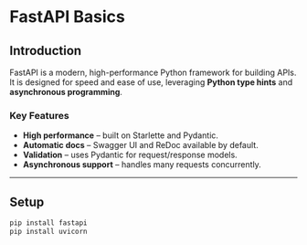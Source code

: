 # FastAPI Basics

## Introduction
FastAPI is a modern, high-performance Python framework for building APIs.  
It is designed for speed and ease of use, leveraging **Python type hints** and **asynchronous programming**.

###  Key Features
- **High performance** – built on Starlette and Pydantic.  
- **Automatic docs** – Swagger UI and ReDoc available by default.  
- **Validation** – uses Pydantic for request/response models.  
- **Asynchronous support** – handles many requests concurrently.

---

##  Setup
```bash
pip install fastapi
pip install uvicorn

